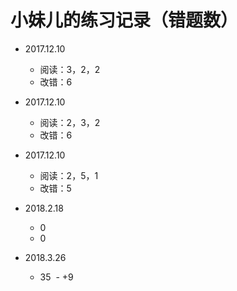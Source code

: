 # 小妹儿的练习记录（错题数）
- 2017.12.10 
  - 阅读：3，2，2
  - 改错：6
- 2017.12.10 
  - 阅读：2，3，2
  - 改错：6
- 2017.12.10 
  - 阅读：2，5，1
  - 改错：5
  
- 2018.2.18
  - 0
  - 0
- 2018.3.26
  - 35
  - +9
